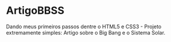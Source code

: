 # ArtigoBBSS
Dando meus primeiros passos dentre o HTML5 e CSS3 - Projeto extremamente simples: Artigo sobre o Big Bang e o Sistema Solar. 
